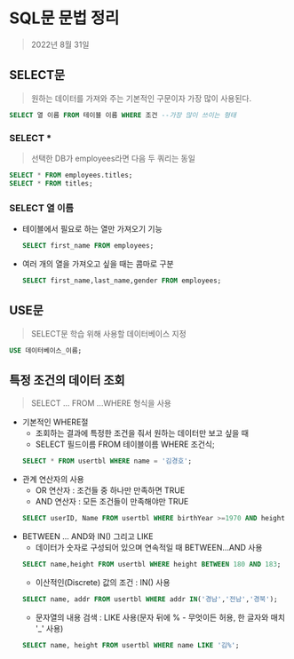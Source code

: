 # SQL문 문법 정리

>2022년 8월 31일

## SELECT문
> 원하는 데이터를 가져와 주는 기본적인 구문이자 가장 많이 사용된다.

```sql
SELECT 열 이름 FROM 테이블 이름 WHERE 조건 --가장 많이 쓰이는 형태
```

### SELECT *
> 선택한 DB가 employees라면 다음 두 쿼리는 동일
```sql
SELECT * FROM employees.titles;
SELECT * FROM titles;
```

### SELECT 열 이름

- 테이블에서 필요로 하는 열만 가져오기 기능
  ```SQL
  SELECT first_name FROM employees;
  ```
- 여러 개의 열을 가져오고 싶을 때는 콤마로 구분
  ```SQL
  SELECT first_name,last_name,gender FROM employees;
  ```

## USE문
> SELECT문 학습 위해 사용할 데이터베이스 지정
```SQL
USE 데이터베이스_이름;
```

## 특정 조건의 데이터 조회
> SELECT ... FROM ...WHERE 형식을 사용 

- 기본적인 WHERE절
  - 조회하는 결과에 특정한 조건을 줘서 원하는 데이터만 보고 싶을 때
  - SELECT 필드이름 FROM 테이블이름 WHERE 조건식;
  ```SQL
  SELECT * FROM usertbl WHERE name = '김경호';
  ```
- 관계 연산자의 사용
  - OR 연산자 : 조건들 중 하나만 만족하면 TRUE
  - AND 연산자 : 모든 조건들이 만족해야만 TRUE
  ```SQL
  SELECT userID, Name FROM usertbl WHERE birthYear >=1970 AND height >=182;
  ```
- BETWEEN ... AND와 IN() 그리고 LIKE
  - 데이터가 숫자로 구성되어 있으며 연속적일 때 BETWEEN...AND 사용
  ```SQL
  SELECT name,height FROM usertbl WHERE height BETWEEN 180 AND 183;
  ```
  - 이산적인(Discrete) 값의 조건 : IN() 사용
  ```SQL
  SELECT name, addr FROM usertbl WHERE addr IN('경남','전남','경북');
  ```
  - 문자열의 내용 검색 : LIKE 사용(문자 뒤에 % - 무엇이든 허용, 한 글자와 매치 '_' 사용)
  ```SQL
  SELECT name, height FROM usertbl WHERE name LIKE '김%';
  ``` 


